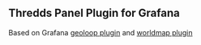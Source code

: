 ## Thredds Panel Plugin for Grafana

Based on Grafana [geoloop plugin](https://grafana.com/grafana/plugins/citilogics-geoloop-panel) and  [worldmap plugin](https://grafana.com/grafana/plugins/grafana-worldmap-panel/installation)